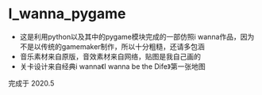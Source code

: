 # I_wanna_pygame

+ 这是利用python以及其中的pygame模块完成的一部仿照i wanna作品，因为不是以传统的gamemaker制作，所以十分粗糙，还请多包涵
+ 音乐素材来自原版，音效素材来自网络，贴图是我自己画的
+ 关卡设计来自经典i wanna《I wanna be the Dife》第一张地图

完成于 2020.5